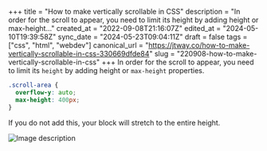 +++
title = "How to make vertically scrollable in CSS"
description = "In order for the scroll to appear, you need to limit its height by adding height or max-height..."
created_at = "2022-09-08T21:16:07Z"
edited_at = "2024-05-10T19:39:58Z"
sync_date = "2024-05-23T09:04:11Z"
draft = false
tags = ["css", "html", "webdev"]
canonical_url = "https://jtway.co/how-to-make-vertically-scrollable-in-css-330669dfde84"
slug = "220908-how-to-make-vertically-scrollable-in-css"
+++
In order for the scroll to appear, you need to limit its `height` by adding height or `max-height` properties.

```css
.scroll-area {
  overflow-y: auto;
  max-height: 400px;
}
```

If you do not add this, your block will stretch to the entire height.


![Image description](https://dev-to-uploads.s3.amazonaws.com/uploads/articles/9uxdd7z2ccnh9belnkua.png)


